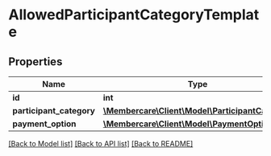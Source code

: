 # AllowedParticipantCategoryTemplate

## Properties
Name | Type | Description | Notes
------------ | ------------- | ------------- | -------------
**id** | **int** |  | [optional] 
**participant_category** | [**\Membercare\Client\Model\ParticipantCategory**](ParticipantCategory.md) |  | [optional] 
**payment_option** | [**\Membercare\Client\Model\PaymentOption**](PaymentOption.md) |  | [optional] 

[[Back to Model list]](../../README.md#documentation-for-models) [[Back to API list]](../../README.md#documentation-for-api-endpoints) [[Back to README]](../../README.md)

